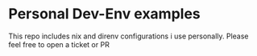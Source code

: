 # Personal Dev-Env examples

This repo includes nix and direnv configurations i use personally. Please feel free to open a ticket or PR

